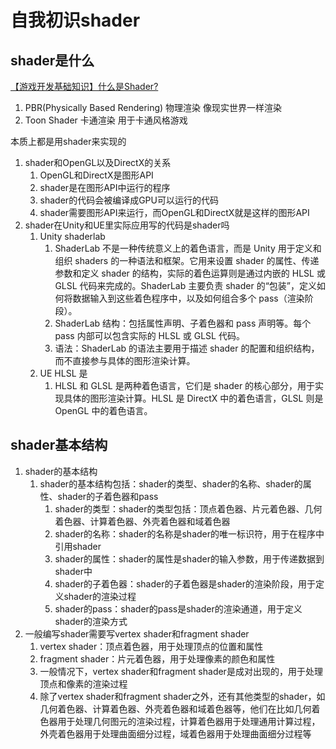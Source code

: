 # 自我初识shader

## shader是什么

[【游戏开发基础知识】什么是Shader?](https://www.bilibili.com/video/BV1qZ4y1q7pm)

1. PBR(Physically Based Rendering) 物理渲染 像现实世界一样渲染
2. Toon Shader 卡通渲染 用于卡通风格游戏

本质上都是用shader来实现的

1. shader和OpenGL以及DirectX的关系
   1. OpenGL和DirectX是图形API
   2. shader是在图形API中运行的程序
   3. shader的代码会被编译成GPU可以运行的代码
   4. shader需要图形API来运行，而OpenGL和DirectX就是这样的图形API
2. shader在Unity和UE里实际应用写的代码是shader吗
   1. Unity shaderlab
      1. ShaderLab 不是一种传统意义上的着色语言，而是 Unity 用于定义和组织 shaders 的一种语法和框架。它用来设置 shader 的属性、传递参数和定义 shader 的结构，实际的着色运算则是通过内嵌的 HLSL 或 GLSL 代码来完成的。ShaderLab 主要负责 shader 的“包装”，定义如何将数据输入到这些着色程序中，以及如何组合多个 pass（渲染阶段）。
      2. ShaderLab 结构：包括属性声明、子着色器和 pass 声明等。每个 pass 内部可以包含实际的 HLSL 或 GLSL 代码。
      3. 语法：ShaderLab 的语法主要用于描述 shader 的配置和组织结构，而不直接参与具体的图形渲染计算。
   2. UE HLSL 是
      1. HLSL 和 GLSL 是两种着色语言，它们是 shader 的核心部分，用于实现具体的图形渲染计算。HLSL 是 DirectX 中的着色语言，GLSL 则是 OpenGL 中的着色语言。

## shader基本结构

1. shader的基本结构
   1. shader的基本结构包括：shader的类型、shader的名称、shader的属性、shader的子着色器和pass
      1. shader的类型：shader的类型包括：顶点着色器、片元着色器、几何着色器、计算着色器、外壳着色器和域着色器
      2. shader的名称：shader的名称是shader的唯一标识符，用于在程序中引用shader
      3. shader的属性：shader的属性是shader的输入参数，用于传递数据到shader中
      4. shader的子着色器：shader的子着色器是shader的渲染阶段，用于定义shader的渲染过程
      5. shader的pass：shader的pass是shader的渲染通道，用于定义shader的渲染方式
2. 一般编写shader需要写vertex shader和fragment shader
   1. vertex shader：顶点着色器，用于处理顶点的位置和属性
   2. fragment shader：片元着色器，用于处理像素的颜色和属性
   3. 一般情况下，vertex shader和fragment shader是成对出现的，用于处理顶点和像素的渲染过程
   4. 除了vertex shader和fragment shader之外，还有其他类型的shader，如几何着色器、计算着色器、外壳着色器和域着色器等，他们在比如几何着色器用于处理几何图元的渲染过程，计算着色器用于处理通用计算过程，外壳着色器用于处理曲面细分过程，域着色器用于处理曲面细分过程等